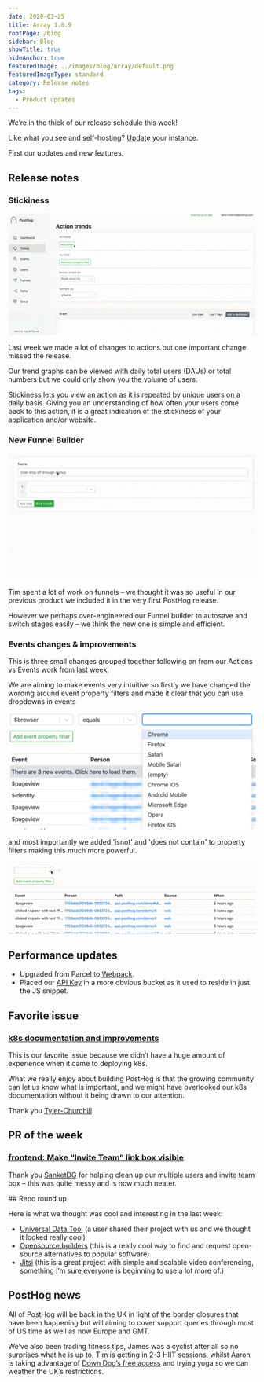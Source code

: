 ```yaml
---
date: 2020-03-25
title: Array 1.0.9
rootPage: /blog
sidebar: Blog
showTitle: true
hideAnchor: true
featuredImage: ../images/blog/array/default.png
featuredImageType: standard
category: Release notes
tags:
  - Product updates
---
```


We’re in the thick of our release schedule this week!

Like what you see and self-hosting? [Update](/docs/runbook/upgrading-posthog) your instance.

First our updates and new features.

## Release notes

### Stickiness

![stickiness](../images/03/stickiness-gif.gif)

Last week we made a lot of changes to actions but one important change missed the release.

Our trend graphs can be viewed with daily total users (DAUs) or total numbers but we could only show you the volume of users.

Stickiness lets you view an action as it is repeated by unique users on a daily basis. Giving you an understanding of how often your users come back to this action, it is a great indication of the stickiness of your application and/or website.

### New Funnel Builder

![new funnel builder](../images/03/newfunnel.gif)

Tim spent a lot of work on funnels – we thought it was so useful in our previous product we included it in the very first PostHog release.

However we perhaps over-engineered our Funnel builder to autosave and switch stages easily – we think the new one is simple and efficient.

### Events changes & improvements

This is three small changes grouped together following on from our Actions vs Events work from [last week](/blog/the-posthog-array-1-0-8).

We are aiming to make events very intuitive so firstly we have changed the wording around event property filters and made it clear that you can use dropdowns in events

![](../images/03/Posthog-5.png)

and most importantly we added 'isnot' and 'does not contain' to property filters making this much more powerful.

![](../images/03/isnotdoesnotcontain.gif)

## Performance updates

* Upgraded from Parcel to [Webpack](https://github.com/PostHog/posthog/pull/331).
* Placed our [API Key](https://github.com/PostHog/posthog/issues/361)  in a more obvious bucket as it used to reside in just the JS snippet.

## Favorite issue

### [k8s documentation and improvements](https://github.com/PostHog/posthog/issues/343)

This is our favorite issue because we didn’t have a huge amount of experience when it came to deploying k8s. 

What we really enjoy about building PostHog is that the growing community can let us know what is important, and we might have overlooked our k8s documentation without it being drawn to our attention.

Thank you [Tyler-Churchill](https://github.com/Tyler-Churchill).

## PR of the week

### [frontend: Make “Invite Team” link box visible](https://github.com/PostHog/posthog/pull/395)

Thank you [SanketDG](https://github.com/SanketDG) for helping clean up our multiple users and invite team box – this was quite messy and is now much neater.

## Repo round up

Here is what we thought was cool and interesting in the last week:

* [Universal Data Tool](https://github.com/UniversalDataTool/universal-data-tool)  (a user shared their project with us and we thought it looked really cool)
* [Opensource.builders](https://github.com/junaid33/opensource.builders) (this is a really cool way to find and request open-source alternatives to popular software)
* [Jitsi](https://github.com/jitsi/jitsi-meet) (this is a great project with simple and scalable video conferencing, something I’m sure everyone is beginning to use a lot more of.)

## PostHog news

All of PostHog will be back in the UK in light of the border closures that have been happening but will aiming to cover support queries through most of US time as well as now Europe and GMT.

We’ve also been trading fitness tips, James was a cyclist after all so no surprises what he is up to, Tim is getting in 2-3 HIIT sessions, whilst Aaron is taking advantage of [Down Dog’s free access](https://www.downdogapp.com/) and trying yoga so we can weather the UK’s restrictions.

<ArrayCTA />
